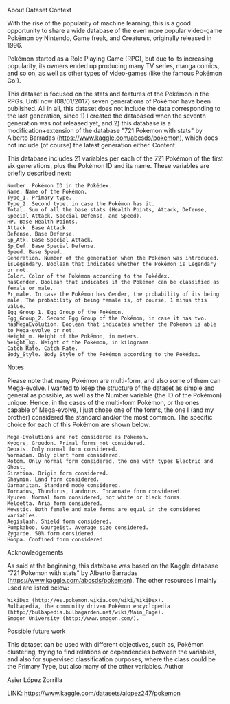 About Dataset
Context

With the rise of the popularity of machine learning, this is a good opportunity to share a wide database of the even more popular video-game Pokémon by Nintendo, Game freak, and Creatures, originally released in 1996.

Pokémon started as a Role Playing Game (RPG), but due to its increasing popularity, its owners ended up producing many TV series, manga comics, and so on, as well as other types of video-games (like the famous Pokémon Go!).

This dataset is focused on the stats and features of the Pokémon in the RPGs. Until now (08/01/2017) seven generations of Pokémon have been published. All in all, this dataset does not include the data corresponding to the last generation, since 1) I created the databased when the seventh generation was not released yet, and 2) this database is a modification+extension of the database "721 Pokemon with stats" by Alberto Barradas (https://www.kaggle.com/abcsds/pokemon), which does not include (of course) the latest generation either.
Content

This database includes 21 variables per each of the 721 Pokémon of the first six generations, plus the Pokémon ID and its name. These variables are briefly described next:

    Number. Pokémon ID in the Pokédex.
    Name. Name of the Pokémon.
    Type_1. Primary type.
    Type_2. Second type, in case the Pokémon has it.
    Total. Sum of all the base stats (Health Points, Attack, Defense, Special Attack, Special Defense, and Speed).
    HP. Base Health Points.
    Attack. Base Attack.
    Defense. Base Defense.
    Sp_Atk. Base Special Attack.
    Sp_Def. Base Special Defense.
    Speed. Base Speed.
    Generation. Number of the generation when the Pokémon was introduced.
    isLegendary. Boolean that indicates whether the Pokémon is Legendary or not.
    Color. Color of the Pokémon according to the Pokédex.
    hasGender. Boolean that indicates if the Pokémon can be classified as female or male.
    Pr_male. In case the Pokémon has Gender, the probability of its being male. The probability of being female is, of course, 1 minus this value.
    Egg_Group_1. Egg Group of the Pokémon.
    Egg_Group_2. Second Egg Group of the Pokémon, in case it has two.
    hasMegaEvolution. Boolean that indicates whether the Pokémon is able to Mega-evolve or not.
    Height_m. Height of the Pokémon, in meters.
    Weight_kg. Weight of the Pokémon, in kilograms.
    Catch_Rate. Catch Rate.
    Body_Style. Body Style of the Pokémon according to the Pokédex.

Notes

Please note that many Pokémon are multi-form, and also some of them can Mega-evolve. I wanted to keep the structure of the dataset as simple and general as possible, as well as the Number variable (the ID of the Pokémon) unique. Hence, in the cases of the multi-form Pokémon, or the ones capable of Mega-evolve, I just chose one of the forms, the one I (and my brother) considered the standard and/or the most common. The specific choice for each of this Pokémon are shown below:

    Mega-Evolutions are not considered as Pokémon.
    Kyogre, Groudon. Primal forms not considered.
    Deoxis. Only normal form considered.
    Wormadam. Only plant form considered.
    Rotom. Only normal form considered, the one with types Electric and Ghost.
    Giratina. Origin form considered.
    Shaymin. Land form considered.
    Darmanitan. Standard mode considered.
    Tornadus, Thundurus, Landorus. Incarnate form considered.
    Kyurem. Normal form considered, not white or black forms.
    Meloetta. Aria form considered.
    Mewstic. Both female and male forms are equal in the considered variables.
    Aegislash. Shield form considered.
    Pumpkaboo, Gourgeist. Average size considered.
    Zygarde. 50% form considered.
    Hoopa. Confined form considered.

Acknowledgements

As said at the beginning, this database was based on the Kaggle database "721 Pokemon with stats" by Alberto Barradas (https://www.kaggle.com/abcsds/pokemon). The other resources I mainly used are listed below:

    WikiDex (http://es.pokemon.wikia.com/wiki/WikiDex).
    Bulbapedia, the community driven Pokémon encyclopedia (http://bulbapedia.bulbagarden.net/wiki/Main_Page).
    Smogon University (http://www.smogon.com/).

Possible future work

This dataset can be used with different objectives, such as, Pokémon clustering, trying to find relations or dependencies between the variables, and also for supervised classification purposes, where the class could be the Primary Type, but also many of the other variables.
Author

Asier López Zorrilla

LINK: https://www.kaggle.com/datasets/alopez247/pokemon

